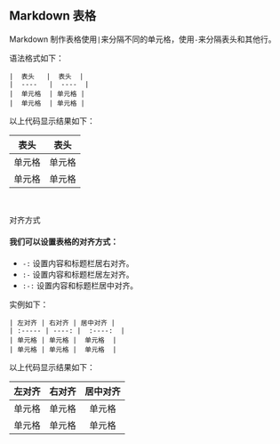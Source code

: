 <!--
 * @Author: your name
 * @Date: 2021-04-01 15:57:01
 * @LastEditTime: 2021-04-01 16:02:50
 * @LastEditors: Please set LastEditors
 * @Description: In User Settings Edit
 * @FilePath: \blog\blog\docs\markdown\markdown表格.md
-->

## Markdown 表格

Markdown 制作表格使用`|`来分隔不同的单元格，使用`-`来分隔表头和其他行。

语法格式如下：

    |  表头   |  表头  |
    |  ----   |  ----  |
    |  单元格  | 单元格 |
    |  单元格  | 单元格 |

以上代码显示结果如下：

|  表头   | 表头  |
|  ----  | ----  |
| 单元格  | 单元格 |
| 单元格  | 单元格 |

<br>

对齐方式
#### 我们可以设置表格的对齐方式：

* `-:` 设置内容和标题栏居右对齐。
* `:-` 设置内容和标题栏居左对齐。
* `:-:` 设置内容和标题栏居中对齐。

实例如下：

    | 左对齐 | 右对齐 | 居中对齐 |
    | :----- | ----: |  :----:  |
    | 单元格 | 单元格 |  单元格  |
    | 单元格 | 单元格 |  单元格  |

以上代码显示结果如下：

| 左对齐 | 右对齐 | 居中对齐 |
| :----- | ----: |  :----:  |
| 单元格 | 单元格 |  单元格  |
| 单元格 | 单元格 |  单元格  |